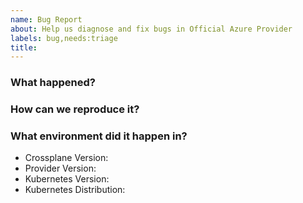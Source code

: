 ```yaml
---
name: Bug Report
about: Help us diagnose and fix bugs in Official Azure Provider
labels: bug,needs:triage
title: 
---
```

<!--
Thank you for helping to improve Official Azure Provider!
Please be sure to search for open issues before raising a new one. We use issues
for bug reports and feature requests.
-->

### What happened?
<!--
Please let us know what behaviour you expected and how Official Azure Provider diverged from
that behaviour.
-->

### How can we reproduce it?
<!--
Help us to reproduce your bug as succinctly and precisely as possible. Artifacts
such as example manifests or a script that triggers the issue are highly
appreciated!
-->

### What environment did it happen in?

* Crossplane Version:
* Provider Version:
* Kubernetes Version: <!-- use `kubectl version` --> 
* Kubernetes Distribution: <!-- EKS, AKS, GKE, OpenShift, etc. -->
